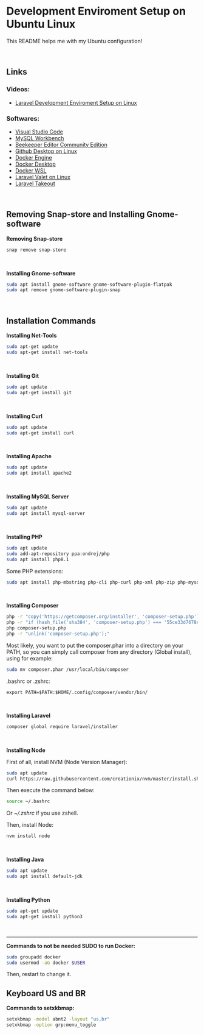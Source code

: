 # Development Enviroment Setup on Ubuntu Linux

This README helps me with my Ubuntu configuration!

<br>

## Links

### Videos:
- [Laravel Development Enviroment Setup on Linux](https://youtu.be/m7ULdRiMd-w)

### Softwares:
- [Visual Studio Code](https://code.visualstudio.com/)
- [MySQL Workbench](https://dev.mysql.com/downloads/workbench/)
- [Beekeeper Editor Community Edition](https://github.com/beekeeper-studio/beekeeper-studio)
- [Github Desktop on Linux](https://github.com/shiftkey/desktop)
- [Docker Engine](https://docs.docker.com/engine/install/ubuntu/)
- [Docker Desktop](https://docs.docker.com/desktop/install/linux-install/)
- [Docker WSL](https://github.com/codeedu/wsl2-docker-quickstart)
- [Laravel Valet on Linux](https://cpriego.github.io/valet-linux/)
- [Laravel Takeout](https://github.com/tighten/takeout)

<br>

## Removing Snap-store and Installing Gnome-software

**Removing Snap-store**

```sh
snap remove snap-store
```

<br>

**Installing Gnome-software**

```sh
sudo apt install gnome-software gnome-software-plugin-flatpak
sudo apt remove gnome-software-plugin-snap
```

<br>

## Installation Commands

**Installing Net-Tools**

```sh
sudo apt-get update
sudo apt-get install net-tools
```

<br>

**Installing Git**

```sh
sudo apt update
sudo apt-get install git
```

<br>

**Installing Curl**

```sh
sudo apt update
sudo apt-get install curl
```

<br>

**Installing Apache**

```sh
sudo apt update
sudo apt install apache2
```

<br>

**Installing MySQL Server**

```sh
sudo apt update
sudo apt install mysql-server
```

<br>

**Installing PHP**

```sh
sudo apt update
sudo add-apt-repository ppa:ondrej/php
sudo apt install php8.1
```
Some PHP extensions:
```sh
sudo apt install php-mbstring php-cli php-curl php-xml php-zip php-mysql php-pgsql php-sqlite3
```
<br>

**Installing Composer**

```sh
php -r "copy('https://getcomposer.org/installer', 'composer-setup.php');"
php -r "if (hash_file('sha384', 'composer-setup.php') === '55ce33d7678c5a611085589f1f3ddf8b3c52d662cd01d4ba75c0ee0459970c2200a51f492d557530c71c15d8dba01eae') { echo 'Installer verified'; } else { echo 'Installer corrupt'; unlink('composer-setup.php'); } echo PHP_EOL;"
php composer-setup.php
php -r "unlink('composer-setup.php');"
```
Most likely, you want to put the composer.phar into a directory on your PATH, so you can simply call composer from any directory (Global install), using for example:
```sh
sudo mv composer.phar /usr/local/bin/composer
```
.bashrc or .zshrc:
```
export PATH=$PATH:$HOME/.config/composer/vendor/bin/
```

<br>

**Installing Laravel**

```sh
composer global require laravel/installer
```

<br>

**Installing Node**

First of all, install NVM (Node Version Manager):
```sh
sudo apt update
curl https://raw.githubusercontent.com/creationix/nvm/master/install.sh | bash
```
Then execute the command below:
```sh
source ~/.bashrc
```
Or _~/.zshrc_ if you use zshell.

Then, install Node:
```sh
nvm install node
```

<br>

**Installing Java**

```sh
sudo apt update
sudo apt install default-jdk
```

<br>

**Installing Python**

```sh
sudo apt-get update
sudo apt-get install python3
```

<br>

<hr>

**Commands to not be needed SUDO to run Docker:**
```sh
sudo groupadd docker
sudo usermod -aG docker $USER
```
Then, restart to change it.

## Keyboard US and BR
**Commands to setxkbmap:**
```sh
setxkbmap -model abnt2 -layout "us,br"
setxkbmap -option grp:menu_toggle
```
